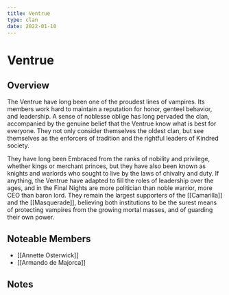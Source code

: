 ```yaml
---
title: Ventrue
type: clan
date: 2022-01-10
---
```


# Ventrue
## Overview
The Ventrue have long been one of the proudest lines of vampires. Its members work hard to maintain a reputation for honor, genteel behavior, and leadership. A sense of noblesse oblige has long pervaded the clan, accompanied by the genuine belief that the Ventrue know what is best for everyone. They not only consider themselves the oldest clan, but see themselves as the enforcers of tradition and the rightful leaders of Kindred society.

They have long been Embraced from the ranks of nobility and privilege, whether kings or merchant princes, but they have also been known as knights and warlords who sought to live by the laws of chivalry and duty. If anything, the Ventrue have adapted to fill the roles of leadership over the ages, and in the Final Nights are more politician than noble warrior, more CEO than baron lord. They remain the largest supporters of the [[Camarilla]] and the [[Masquerade]], believing both institutions to be the surest means of protecting vampires from the growing mortal masses, and of guarding their own power.

## Noteable Members
- [[Annette Osterwick]]
- [[Armando de Majorca]]
## Notes


